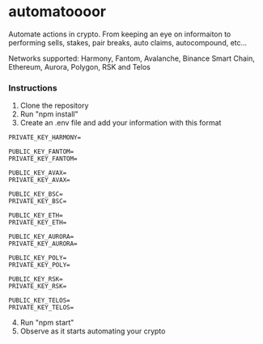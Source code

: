 # automatoooor
Automate actions in crypto.  From keeping an eye on informaiton to performing sells, stakes, pair breaks, auto claims, autocompound, etc...

Networks supported: Harmony, Fantom, Avalanche, Binance Smart Chain, Ethereum, Aurora, Polygon, RSK and Telos

### Instructions
1. Clone the repository
2. Run "npm install"
3. Create an .env file and add your information with this format
```PUBLIC_KEY_HARMONY=
PRIVATE_KEY_HARMONY=

PUBLIC_KEY_FANTOM=
PRIVATE_KEY_FANTOM=

PUBLIC_KEY_AVAX=
PRIVATE_KEY_AVAX=

PUBLIC_KEY_BSC=
PRIVATE_KEY_BSC=

PUBLIC_KEY_ETH=
PRIVATE_KEY_ETH=

PUBLIC_KEY_AURORA=
PRIVATE_KEY_AURORA=

PUBLIC_KEY_POLY=
PRIVATE_KEY_POLY=

PUBLIC_KEY_RSK=
PRIVATE_KEY_RSK=

PUBLIC_KEY_TELOS=
PRIVATE_KEY_TELOS=
```
4. Run "npm start"
5. Observe as it starts automating your crypto